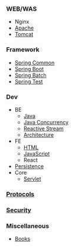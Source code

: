 ### WEB/WAS
- Nginx
- [Apache](apache)
- [Tomcat](tomcat)

### Framework
- [Spring Common](spring-common)
- [Spring Boot](spring-boot)
- [Spring Batch](spring-batch)
- [Spring Test](spring-test)

### Dev
- BE
  - [Java](java)
  - [Java Concurrency](java-concurrency)
  - [Reactive Stream](reactive-stream)
  - [Architecture](server-architect)
- FE
  - [HTML](html)
  - [JavaScript](javascript)
  - React
- [Persistence](persistence)
- Core
  - [Servlet](servlet)

### [Protocols](protocols)

### [Security](security)

### Miscellaneous
- [Books](books)
